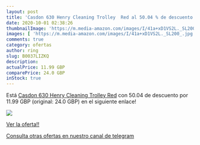 ```yaml
---
layout: post
title: 'Casdon 630 Henry Cleaning Trolley  Red al 50.04 % de descuento'
date: 2020-10-01 02:38:26
thumbnailImage: 'https://m.media-amazon.com/images/I/41a+xD1VS2L._SL200_.jpg'
images: [ 'https://m.media-amazon.com/images/I/41a+xD1VS2L._SL200_.jpg' ]
comments: true
category: ofertas
author: ring
slug: B0037LIZKQ
description:
actualPrice: 11.99 GBP
comparePrice: 24.0 GBP
inStock: true
---
```


Está [Casdon 630 Henry Cleaning Trolley  Red](https://www.amazon.com/dp/B0037LIZKQ/?tag=redken08-20) con 50.04 de descuento por 11.99 GBP (original: 24.0 GBP) en el siguiente enlace!

[![](https://m.media-amazon.com/images/I/41a+xD1VS2L._SL200_.jpg)](https://www.amazon.com/dp/B0037LIZKQ/?tag=redken08-20)

[Ver la oferta!!](https://www.amazon.com/dp/B0037LIZKQ/?tag=redken08-20)

[Consulta otras ofertas en nuestro canal de telegram](https://t.me/s/ofertas25)
